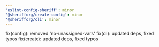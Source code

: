 ```yaml
---
'eslint-config-sheriff': minor
'@sherifforg/create-config': minor
'@sherifforg/cli': minor
---
```


fix(config): removed 'no-unassigned-vars'
fix(cli): updated deps, fixed typos
fix(create): updated deps, fixed typos

